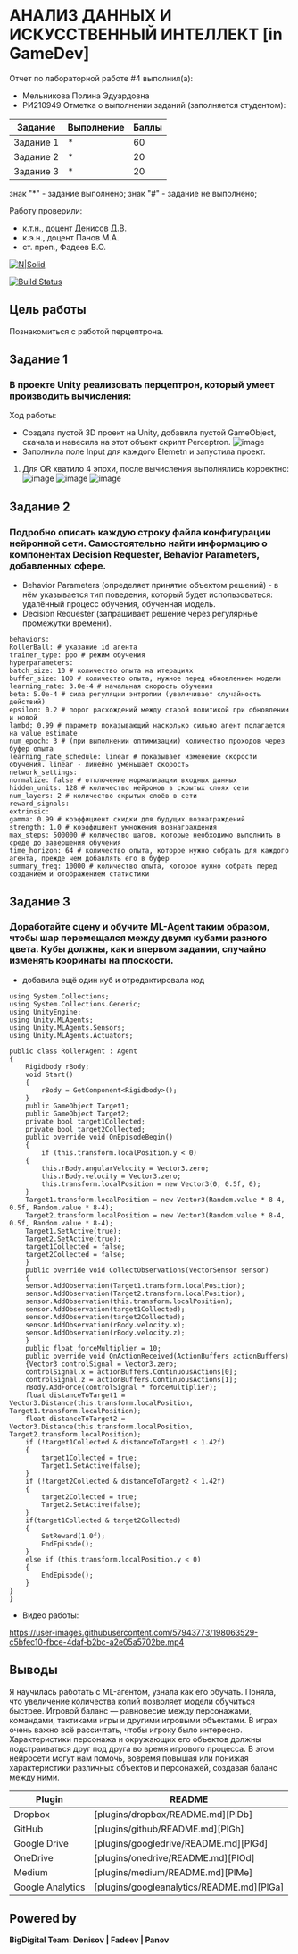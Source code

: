 # АНАЛИЗ ДАННЫХ И ИСКУССТВЕННЫЙ ИНТЕЛЛЕКТ [in GameDev]
Отчет по лабораторной работе #4 выполнил(а):
- Мельникова Полина Эдуардовна
- РИ210949
Отметка о выполнении заданий (заполняется студентом):

| Задание | Выполнение | Баллы |
| ------ | ------ | ------ |
| Задание 1 | * | 60 |
| Задание 2 | * | 20 |
| Задание 3 | * | 20 |

знак "*" - задание выполнено; знак "#" - задание не выполнено;

Работу проверили:
- к.т.н., доцент Денисов Д.В.
- к.э.н., доцент Панов М.А.
- ст. преп., Фадеев В.О.

[![N|Solid](https://cldup.com/dTxpPi9lDf.thumb.png)](https://nodesource.com/products/nsolid)

[![Build Status](https://travis-ci.org/joemccann/dillinger.svg?branch=master)](https://travis-ci.org/joemccann/dillinger)



## Цель работы
Познакомиться с работой перцептрона.

## Задание 1
### В проекте Unity реализовать перцептрон, который умеет производить вычисления:
Ход работы:
 - Создала пустой 3D проект на Unity, добавила пустой GameObject, скачала и навесила на этот объект скрипт Perceptron.
![image](https://user-images.githubusercontent.com/57943773/204277683-f43783bf-8fd5-44ba-a097-2e879b178e7c.png)
 - Заполнила поле Input для каждого Elemetn и запустила проект.
1) Для OR хватило 4 эпохи, после вычисления выполнялись корректно: 
![image](https://user-images.githubusercontent.com/57943773/204281044-2aceb0ac-f852-4f07-8947-de1e274e0a6a.png)
![image](https://user-images.githubusercontent.com/57943773/204281198-722d891d-2811-40aa-be1b-9edbf3ceb135.png)
![image](https://user-images.githubusercontent.com/57943773/204281491-e9d27967-8ae9-484f-ad29-b7b9fc8e4e00.png)


## Задание 2
### Подробно описать каждую строку файла конфигурации нейронной сети. Самостоятельно найти информацию о компонентах Decision Requester, Behavior Parameters, добавленных сфере.
 - Behavior Parameters (определяет принятие объектом решений) - в нём указывается тип поведения, который будет использоваться: удалённый процесс обучения, обученная модель.
 - Decision Requester (запрашивает решение через регулярные промежутки времени).
```
behaviors:
RollerBall: # указание id агента
trainer_type: ppo # режим обучения
hyperparameters:
batch_size: 10 # количество опыта на итерациях
buffer_size: 100 # количество опыта, нужное перед обновлением модели
learning_rate: 3.0e-4 # начальная скорость обучения
beta: 5.0e-4 # сила регуляции энтропии (увеличивает случайность действий)
epsilon: 0.2 # порог расхождений между старой политикой при обновлении и новой
lambd: 0.99 # параметр показывающий насколько сильно агент полагается на value estimate
num_epoch: 3 # (при выполнении оптимизации) количество проходов через буфер опыта
learning_rate_schedule: linear # показывает изменение скорости обучения. linear - линейно уменьшает скорость
network_settings:
normalize: false # отключение нормализации входных данных
hidden_units: 128 # количество нейронов в скрытых слоях сети
num_layers: 2 # количество скрытых слоёв в сети
reward_signals:
extrinsic:
gamma: 0.99 # коэффициент скидки для будущих вознаграждений
strength: 1.0 # коэффициент умножения вознаграждения
max_steps: 500000 # количество шагов, которые необходимо выполнить в среде до завершения обучения
time_horizon: 64 # количество опыта, которое нужно собрать для каждого агента, прежде чем добавлять его в буфер
summary_freq: 10000 # количество опыта, которое нужно собрать перед созданием и отображением статистики
```

 
## Задание 3
### Доработайте сцену и обучите ML-Agent таким образом, чтобы шар перемещался между двумя кубами разного цвета. Кубы должны, как и впервом задании, случайно изменять кооринаты на плоскости.
 - добавила ещё один куб и отредактировала код
```
using System.Collections;
using System.Collections.Generic;
using UnityEngine;
using Unity.MLAgents;
using Unity.MLAgents.Sensors;
using Unity.MLAgents.Actuators;

public class RollerAgent : Agent
{
    Rigidbody rBody;
    void Start()
    {
        rBody = GetComponent<Rigidbody>();
    }
    public GameObject Target1;
    public GameObject Target2;
    private bool target1Collected;
    private bool target2Collected;
    public override void OnEpisodeBegin()
    {
        if (this.transform.localPosition.y < 0)
    {
        this.rBody.angularVelocity = Vector3.zero;
        this.rBody.velocity = Vector3.zero;
        this.transform.localPosition = new Vector3(0, 0.5f, 0);
    }
    Target1.transform.localPosition = new Vector3(Random.value * 8-4, 0.5f, Random.value * 8-4);
    Target2.transform.localPosition = new Vector3(Random.value * 8-4, 0.5f, Random.value * 8-4);
    Target1.SetActive(true);
    Target2.SetActive(true);
    target1Collected = false;
    target2Collected = false;
    }
    public override void CollectObservations(VectorSensor sensor)
    {
    sensor.AddObservation(Target1.transform.localPosition);
    sensor.AddObservation(Target2.transform.localPosition);
    sensor.AddObservation(this.transform.localPosition);
    sensor.AddObservation(target1Collected);
    sensor.AddObservation(target2Collected);
    sensor.AddObservation(rBody.velocity.x);
    sensor.AddObservation(rBody.velocity.z);
    }
    public float forceMultiplier = 10;
    public override void OnActionReceived(ActionBuffers actionBuffers)
    {Vector3 controlSignal = Vector3.zero;
    controlSignal.x = actionBuffers.ContinuousActions[0];
    controlSignal.z = actionBuffers.ContinuousActions[1];
    rBody.AddForce(controlSignal * forceMultiplier);
    float distanceToTarget1 = Vector3.Distance(this.transform.localPosition, Target1.transform.localPosition);
    float distanceToTarget2 = Vector3.Distance(this.transform.localPosition, Target2.transform.localPosition);
    if (!target1Collected & distanceToTarget1 < 1.42f)
    {
        target1Collected = true;
        Target1.SetActive(false);
    }
    if (!target2Collected & distanceToTarget2 < 1.42f)
    {
        target2Collected = true;
        Target2.SetActive(false);
    }
    if(target1Collected & target2Collected)
    {
        SetReward(1.0f);
        EndEpisode();
    }
    else if (this.transform.localPosition.y < 0)
    {
        EndEpisode();
    }
}
}
```
 - Видео работы:

https://user-images.githubusercontent.com/57943773/198063529-c5bfec10-fbce-4daf-b2bc-a2e05a5702be.mp4


## Выводы
Я научилась работать с ML-агентом, узнала как его обучать. Поняла, что увеличение количества копий позволяет модели обучиться быстрее.
Игровой баланс — равновесие между персонажами, командами, тактиками игры и другими игровыми объектами. В играх очень важно всё рассичтать, чтобы игроку было интересно.
Характеристики персонажа и окружающих его объектов должны подстраиваться друг под друга во время игрового процесса. В этом нейросети могут нам помочь, вовремя повышая или понижая характеристики различных объектов и персонажей, создавая баланс между ними.

| Plugin | README |
| ------ | ------ |
| Dropbox | [plugins/dropbox/README.md][PlDb] |
| GitHub | [plugins/github/README.md][PlGh] |
| Google Drive | [plugins/googledrive/README.md][PlGd] |
| OneDrive | [plugins/onedrive/README.md][PlOd] |
| Medium | [plugins/medium/README.md][PlMe] |
| Google Analytics | [plugins/googleanalytics/README.md][PlGa] |

## Powered by

**BigDigital Team: Denisov | Fadeev | Panov**
